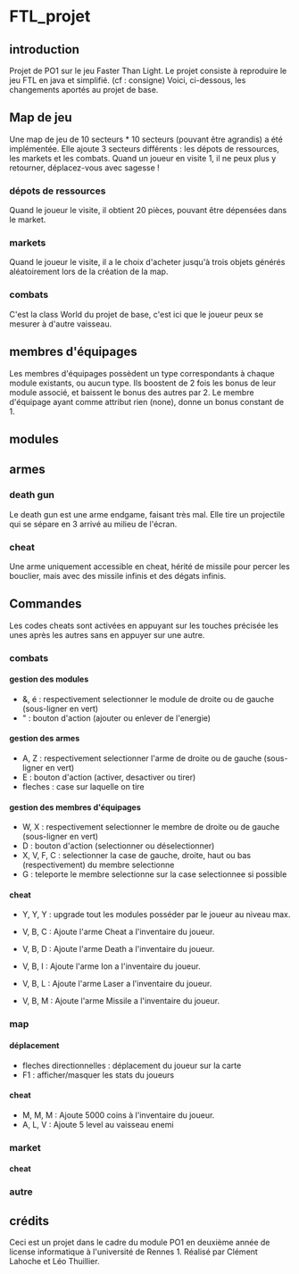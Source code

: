 # FTL_projet
## introduction
Projet de PO1 sur le jeu Faster Than Light. Le projet consiste à reproduire le jeu FTL en java et simplifié. (cf : consigne) Voici, ci-dessous, les changements aportés au projet de base.

## Map de jeu
Une map de jeu de 10 secteurs * 10 secteurs (pouvant être agrandis) a été implémentée. Elle ajoute 3 secteurs différents : les dépots de ressources, les markets et les combats. Quand un joueur en visite 1, il ne peux plus y retourner, déplacez-vous avec sagesse !

### dépots de ressources
Quand le joueur le visite, il obtient 20 pièces, pouvant être dépensées dans le market.

### markets
Quand le joueur le visite, il a le choix d'acheter jusqu'à trois objets générés aléatoirement lors de la création de la map.

### combats
C'est la class World du projet de base, c'est ici que le joueur peux se mesurer à d'autre vaisseau.

## membres d'équipages
Les membres d'équipages possèdent un type correspondants à chaque module existants, ou aucun type. Ils boostent de 2 fois les bonus de leur module associé, et baissent le bonus des autres par 2. Le membre d'équipage ayant comme attribut rien (none), donne un bonus constant de 1.

## modules

## armes
### death gun
Le death gun est une arme endgame, faisant très mal. Elle tire un projectile qui se sépare en 3 arrivé au milieu de l'écran.
### cheat
Une arme uniquement accessible en cheat, hérité de missile pour percer les bouclier, mais avec des missile infinis et des dégats infinis.

## Commandes
Les codes cheats sont activées en appuyant sur les touches précisée les unes après les autres sans en appuyer sur une autre.
### combats
#### gestion des modules
- &, é : respectivement selectionner le module de droite ou de gauche (sous-ligner en vert)
- " : bouton d'action (ajouter ou enlever de l'energie) 
#### gestion des armes
- A, Z : respectivement selectionner l'arme de droite ou de gauche (sous-ligner en vert)
- E : bouton d'action (activer, desactiver ou tirer) 
- fleches : case sur laquelle on tire
#### gestion des membres d'équipages
- W, X : respectivement selectionner le membre de droite ou de gauche (sous-ligner en vert)
- D : bouton d'action (selectionner ou déselectionner) 
- X, V, F, C : selectionner la case de gauche, droite, haut ou bas (respectivement) du membre selectionne
- G : teleporte le membre selectionne sur la case selectionnee si possible
#### cheat
- Y, Y, Y : upgrade tout les modules posséder par le joueur au niveau max.

- V, B, C : Ajoute l'arme Cheat a l'inventaire du joueur.
- V, B, D : Ajoute l'arme Death a l'inventaire du joueur.
- V, B, I : Ajoute l'arme Ion a l'inventaire du joueur.
- V, B, L : Ajoute l'arme Laser a l'inventaire du joueur.
- V, B, M : Ajoute l'arme Missile a l'inventaire du joueur.

### map
#### déplacement
- fleches directionnelles : déplacement du joueur sur la carte
- F1 : afficher/masquer les stats du joueurs
#### cheat
- M, M, M : Ajoute 5000 coins à l'inventaire du joueur.
- A, L, V : Ajoute 5 level au vaisseau enemi
### market

#### cheat

### autre
## crédits
Ceci est un projet dans le cadre du module PO1 en deuxième année de license informatique à l'université de Rennes 1. Réalisé par Clément Lahoche et Léo Thuillier.


 
